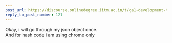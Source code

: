 ```yaml
---
post_url: https://discourse.onlinedegree.iitm.ac.in/t/ga1-development-tools-discussion-thread-tds-jan-2025/161083/122
reply_to_post_number: 121
---
```

Okay, i will go through my json object once.  
And for hash code i am using chrome only